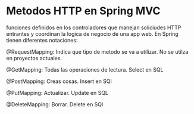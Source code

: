 # Metodos HTTP en Spring MVC
funciones definidos en los controladores que manejan soliciudes HTTP entrantes y coordinan la logica de negocio de una app web.
En Spring tienen diferentes notaciones:

@RequestMapping: Indica que tipo de metodo se va a utilizar. No se utilza en proyectos actuales.

@GetMapping: Todas las operaciones de lectura. Select en SQL

@PostMapping: Creas cosas. Insert en SQl

@PutMapping: Actualizar. Update en SQL

@DeleteMapping: Borrar. Delete en SQl
